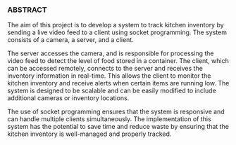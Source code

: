 ### ABSTRACT

The aim of this project is to develop a system to track kitchen inventory by sending a live video feed to a client using socket programming. The system consists of a camera, a server, and a client.  

The server accesses the camera, and is responsible for processing the video feed to detect the level of food stored in a container.
The client, which can be accessed remotely, connects to the server and receives the inventory information in real-time. 
This allows the client to monitor the kitchen inventory and receive alerts when certain items are running low. The system is designed to be scalable and can be easily modified to include additional cameras or inventory locations. 

The use of socket programming ensures that the system is responsive and can handle multiple clients simultaneously. The implementation of this system has the potential to save time and reduce waste by ensuring that the kitchen inventory is well-managed and properly tracked.
